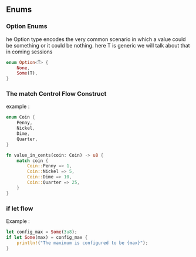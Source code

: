 ## Enums

### Option Enums
he Option type encodes the very common scenario in which a value could be something or it could be nothing.
here T is generic we will talk about that in coming sessions
```rust
enum Option<T> {
    None,
    Some(T),
}
```

### The match Control Flow Construct
example : 

```rust
enum Coin {
    Penny,
    Nickel,
    Dime,
    Quarter,
}

fn value_in_cents(coin: Coin) -> u8 {
    match coin {
        Coin::Penny => 1,
        Coin::Nickel => 5,
        Coin::Dime => 10,
        Coin::Quarter => 25,
    }
}
```

### if let flow
Example : 
```rust
let config_max = Some(3u8);
if let Some(max) = config_max {
    println!("The maximum is configured to be {max}");
}
```
